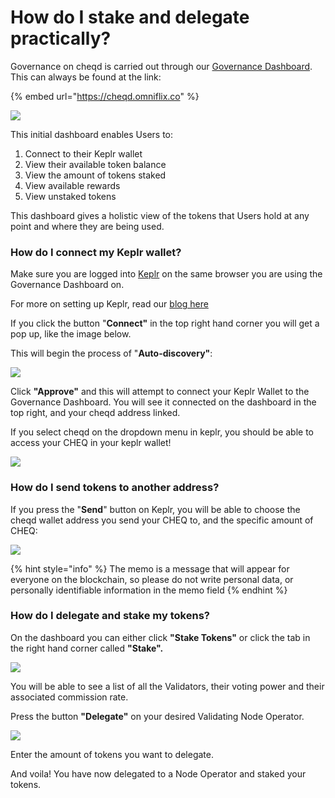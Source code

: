 # How do I stake and delegate practically?

Governance on cheqd is carried out through our [Governance Dashboard](https://cheqd.omniflix.co). This can always be found at the link:

{% embed url="https://cheqd.omniflix.co" %}



![](<../../.gitbook/assets/image (2) (1).png>)

This initial dashboard enables Users to:

1. Connect to their Keplr wallet
2. View their available token balance
3. View the amount of tokens staked
4. View available rewards
5. View unstaked tokens

This dashboard gives a holistic view of the tokens that Users hold at any point and where they are being used.

### How do I connect my Keplr wallet?

Make sure you are logged into [Keplr](https://www.keplr.app) on the same browser you are using the Governance Dashboard on.

For more on setting up Keplr, read our [blog here](https://blog.cheqd.io/were-launching-the-cheq-token-very-soon-here-s-how-you-can-get-ready-8fc6a7833fbb)

If you click the button "**Connect"** in the top right hand corner you will get a pop up, like the image below.

This will begin the process of "**Auto-discovery"**:

![](<../../.gitbook/assets/image (3) (1).png>)

Click **"Approve"** and this will attempt to connect your Keplr Wallet to the Governance Dashboard. You will see it connected on the dashboard in the top right, and your cheqd address linked.

If you select cheqd on the dropdown menu in keplr, you should be able to access your CHEQ in your keplr wallet!

![](<../../.gitbook/assets/cheq keplr.png>)

### How do I send tokens to another address?

If you press the "**Send**" button on Keplr, you will be able to choose the cheqd wallet address you send your CHEQ to, and the specific amount of CHEQ:

![](<../../.gitbook/assets/image (5).png>)

{% hint style="info" %}
The memo is a message that will appear for everyone on the blockchain, so please do not write personal data, or personally identifiable information in the memo field
{% endhint %}

### How do I delegate and stake my tokens?

On the dashboard you can either click **"Stake Tokens"** or click the tab in the right hand corner called **"Stake".**

![](<../../.gitbook/assets/image (6) (1).png>)

You will be able to see a list of all the Validators, their voting power and their associated commission rate.

Press the button **"Delegate"** on your desired Validating Node Operator.

![](<../../.gitbook/assets/image (7) (1) (1).png>)

Enter the amount of tokens you want to delegate.

And voila! You have now delegated to a Node Operator and staked your tokens.
